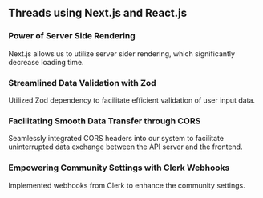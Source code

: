 ## Threads using Next.js and React.js

### Power of Server Side Rendering
Next.js allows us to utilize server sider rendering, which significantly decrease loading time.

### Streamlined Data Validation with Zod
Utilized Zod dependency to facilitate efficient validation of user input data.

### Facilitating Smooth Data Transfer through CORS
Seamlessly integrated CORS headers into our system to facilitate uninterrupted data exchange between the API server and the frontend.

### Empowering Community Settings with Clerk Webhooks
Implemented webhooks from Clerk to enhance the community settings.
